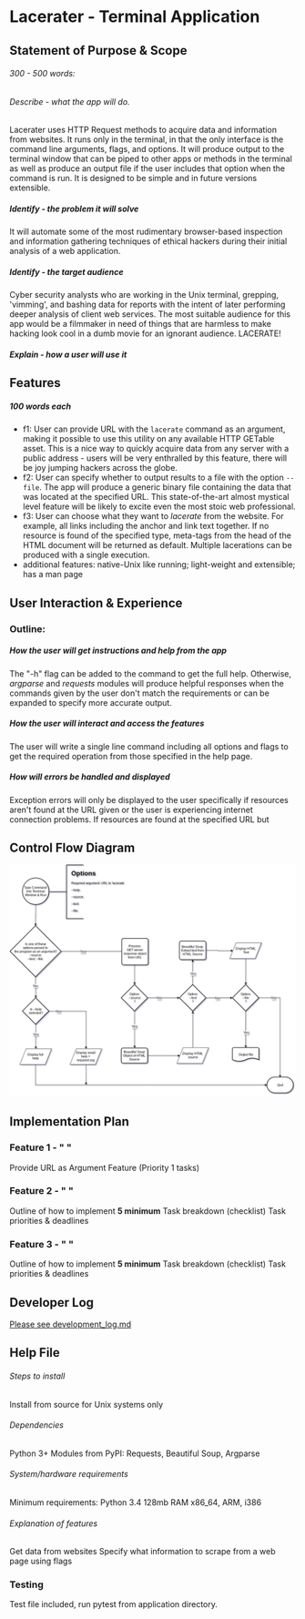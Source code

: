 # Lacerater - Terminal Application
## Statement of Purpose & Scope
###### 300 - 500 words:
###### Describe - what the app will do.
Lacerater uses HTTP Request methods to acquire data and information from websites. It runs only in the terminal, in that the only interface is the command line arguments, flags, and options. It will produce output to the terminal window that can be piped to other apps or methods in the terminal as well as produce an output file if the user includes that option when the command is run. 
It is designed to be simple and in future versions extensible.
##### Identify - the problem it will solve
It will automate some of the most rudimentary browser-based inspection and information gathering techniques of ethical hackers during their initial analysis of a web application.
##### Identify - the target audience
Cyber security analysts who are working in the Unix terminal, grepping, 'vimming', and bashing data for reports with the intent of later performing deeper analysis of client web services. The most suitable audience for this app would be a filmmaker in need of things that are harmless to make hacking look cool in a dumb movie for an ignorant audience. LACERATE!
##### Explain - how a user will use it
## Features
##### 100 words each
- f1: User can provide URL with the `lacerate` command as an argument, making it possible to use this utility on any available HTTP GETable asset. This is a nice way to quickly acquire data from any server with a public address - users will be very enthralled by this feature, there will be joy jumping hackers across the globe.
- f2: User can specify whether to output results to a file with the option `--file`. The app will produce a generic binary file containing the data that was located at the specified URL. This state-of-the-art almost mystical level feature will be likely to excite even the most stoic web professional.
- f3: User can choose what they want to *lacerate* from the website. For example, all links including the anchor and link text together. If no resource is found of the specified type, meta-tags from the head of the HTML document will be returned as default. Multiple lacerations can be produced with a single execution.
- additional features: native-Unix like running; light-weight and extensible; has a man page
## User Interaction & Experience
### Outline:
##### How the user will get instructions and help from the app
The "-h" flag can be added to the command to get the full help. Otherwise, *argparse* and *requests* modules will produce helpful responses when the commands given by the user don't match the requirements or can be expanded to specify more accurate output.
##### How the user will interact and access the features
The user will write a single line command including all options and flags to get the required operation from those specified in the help page.
##### How will errors be handled and displayed
Exception errors will only be displayed to the user specifically if resources aren't found at the URL given or the user is experiencing internet connection problems. If resources are found at the specified URL but 
## Control Flow Diagram
![Figure 0.0 Control Flow Diagram](https://github.com/kayshcache/coder-assessment-1/raw/master/img/lacerater.png)
## Implementation Plan
### Feature 1 - " "
Provide URL as Argument Feature
(Priority 1 tasks)
### Feature 2 - " "
Outline of how to implement
**5 minimum** Task breakdown (checklist)
Task priorities & deadlines
### Feature 3 - " "
Outline of how to implement
**5 minimum** Task breakdown (checklist)
Task priorities & deadlines
## Developer Log
[Please see development_log.md](https://github.com/kayshcache/coder-assessment-1/raw/master/DEV_LOG.md)
## Help File
###### Steps to install
Install from source for Unix systems only
###### Dependencies
Python 3+
Modules from PyPI: Requests, Beautiful Soup, Argparse
###### System/hardware requirements
Minimum requirements: Python 3.4 128mb RAM x86_64, ARM, i386
###### Explanation of features
Get data from websites
Specify what information to scrape from a web page using flags

### Testing
Test file included, run pytest from application directory.
<!--stackedit_data:
eyJoaXN0b3J5IjpbLTE5Nzk3MjcyODIsMzU5MzU5NTMxLC0xNz
YxNzkyMDMzLDU4OTU3NDc4MSwyMDgyMzUwNzc2LDE3ODA3MTg5
NzYsLTQwODQ1NTcxMCwxNzc2OTM4NDI0LC0xOTI5MTI3NDQ4LC
0yODk1MDk4OTUsLTg2OTg4NzUzNiwtMTgwOTAyNjUxMSwtMjUz
MzQ5Njc2LDExMzg2NDUxMTEsMTU3Njk3MTI1NywtMTE2NjEyND
c1MV19
-->